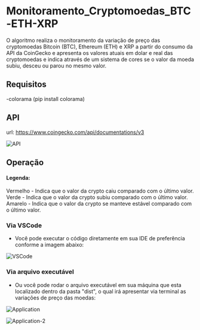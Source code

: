 # Monitoramento_Cryptomoedas_BTC-ETH-XRP
O algoritmo realiza o monitoramento da variação de preço das cryptomoedas Bitcoin (BTC), Ethereum (ETH) e XRP a partir do consumo da API da CoinGecko e apresenta os valores atuais em dolar e real das cryptomoedas e indica através de um sistema de cores se o valor da moeda subiu, desceu ou parou no mesmo valor.

## Requisitos
-colorama (pip install colorama)

## API
url: https://www.coingecko.com/api/documentations/v3

![API](https://user-images.githubusercontent.com/40063504/114242963-22863e80-9962-11eb-8eef-71c8dc6570cf.PNG)

## Operação

#### Legenda:
Vermelho - Indica que o valor da crypto caiu comparado com o último valor.
Verde - Indica que o valor da crypto subiu comparado com o último valor.
Amarelo - Indica que o valor da crypto se manteve estável comparado com o último valor.

### Via VSCode
- Você pode executar o código diretamente em sua IDE de preferência conforme a imagem abaixo:

![VSCode](https://user-images.githubusercontent.com/40063504/114242804-e18e2a00-9961-11eb-97be-ec11ab7fd012.PNG)

### Via arquivo executável
- Ou você pode rodar o arquivo executável em sua máquina que esta localizado dentro da pasta "dist", o qual irá apresentar via terminal as variações de preço das moedas:


![Application](https://user-images.githubusercontent.com/40063504/114242850-f36fcd00-9961-11eb-8033-02e0cc072a7c.PNG)


![Application-2](https://user-images.githubusercontent.com/40063504/114242860-f5d22700-9961-11eb-8ef8-55704c2e7dad.PNG)
